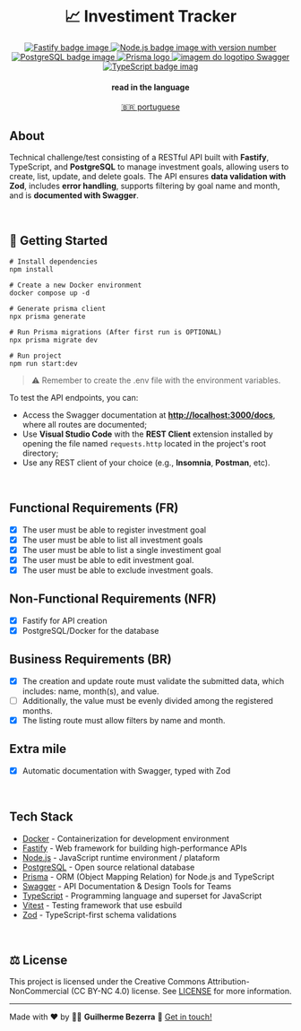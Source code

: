<div align="center">
  <h1 align="center">
  📈 Investiment Tracker
  </h1>
</div>

<p align="center">
  <a href="https://fastify.io" rel="noreferrer" target="_blank">
    <img alt="Fastify badge image" src="https://img.shields.io/badge/Fastify-20232A?style=flat&logo=fastify&logoColor=white">
  </a>

  <a href="https://nodejs.org" rel="noreferrer" target="_blank">
    <img alt="Node.js badge image with version number" src="https://img.shields.io/badge/Node.js-v24.11.0%20LTS-43853D?style=flat&logo=node.js&logoColor=white&labelColor=43853D&color=5a5a5a">
  </a>

  <a href="https://www.postgresql.org" rel="noreferrer" target="_blank">
	  <img alt="PostgreSQL badge image" src="https://img.shields.io/badge/PostgreSQL-316192?style=flat-&logo=postgresql&logoColor=white"  />
  </a>

  <a href="https://www.prisma.io" rel="noreferrer" target="_blank">
    <img src="https://img.shields.io/badge/Prisma-3982CE?style=flat&logo=Prisma&logoColor=white" alt="Prisma logo" />
  </a>

  <a href="https://swagger.io" rel="noreferrer" target="_blank">
	  <img alt="imagem do logotipo Swagger" src="https://img.shields.io/badge/Swagger-black?style=flat&logo=Swagger&logoColor=green">
  </a>

  <a href="https://www.typescriptlang.org" rel="noreferrer" target="_blank">
    <img alt="TypeScript badge imag" src="https://img.shields.io/badge/TypeScript-007ACC?style=flat&logo=typescript&logoColor=white">
  </a>
</p>

<div align="center">
  <h4 align="center">read in the language</h4>
  <a href="https://github.com/gbdsantos/nodejs-investment-tracker/blob/main/README.pt-br.md" hreflang="pt-br">
    🇧🇷 portuguese
  </a>
</div>

## About

Technical challenge/test consisting of a RESTful API built with **Fastify**, TypeScript, and **PostgreSQL** to manage investment goals, allowing users to create, list, update, and delete goals.
The API ensures **data validation with Zod**, includes **error handling**, supports filtering by goal name and month, and is **documented with Swagger**.

<br>

## 🚀 Getting Started

```
# Install dependencies
npm install

# Create a new Docker environment
docker compose up -d

# Generate prisma client
npx prisma generate

# Run Prisma migrations (After first run is OPTIONAL)
npx prisma migrate dev

# Run project
npm run start:dev
```
> ⚠️ Remember to create the .env file with the environment variables.

To test the API endpoints, you can:

- Access the Swagger documentation at **[http://localhost:3000/docs](http://localhost:3000/docs)**, where all routes are documented;
- Use **Visual Studio Code** with the **REST Client** extension installed by opening the file named `requests.http` located in the project's root directory;
- Use any REST client of your choice (e.g., **Insomnia**, **Postman**, etc).


<br>

## Functional Requirements (FR)

- [x] The user must be able to register investment goal
- [x] The user must be able to list all investment goals
- [x] The user must be able to list a single investiment goal
- [x] The user must be able to edit investment goal.
- [x] The user must be able to exclude investment goals.

## Non-Functional Requirements (NFR)

- [x] Fastify for API creation
- [x] PostgreSQL/Docker for the database

## Business Requirements (BR)

- [x] The creation and update route must validate the submitted data, which includes: name, month(s), and value. 
- [ ] Additionally, the value must be evenly divided among the registered months. 
- [x] The listing route must allow filters by name and month.

## Extra mile

- [x] Automatic documentation with Swagger, typed with Zod

<br>

## Tech Stack

- [Docker](https://www.docker.com "Docker: Accelerated Container Application Development") - Containerization for development environment
- [Fastify](https://fastify.dev "Fastify: Fast and low overhead web framework, for Node.js") - Web framework for building high-performance APIs
- [Node.js](https://nodejs.org "Node.js") - JavaScript runtime environment / plataform
- [PostgreSQL](https://www.postgresql.org "PostgreSQL: The world's most advanced open source database") - Open source relational database
- [Prisma](https://www.prisma.io "Prisma ORM | Instant Postgres plus an ORM for simpler db workflows") - ORM (Object Mapping Relation) for Node.js and TypeScript
- [Swagger](https://swagger.io "Swagger: API Documentation & Design Tools for Teams") - API Documentation & Design Tools for Teams
- [TypeScript](https://www.typescriptlang.org "TypeScript: JavaScript With Syntax For Types") - Programming language and superset for JavaScript
- [Vitest](https://vitest.dev "Vitest") - Testing framework that use esbuild
- [Zod](https://zod.dev "Zod: TypeScript-first schema validation with static type inference") - TypeScript-first schema validations

<br>

## ⚖️ License

This project is licensed under the Creative Commons Attribution-NonCommercial (CC BY-NC 4.0) license. See [LICENSE](https://github.com/gbdsantos/nodejs-investment-tracker/blob/main/LICENSE) for more information.

---
Made with ❤️ by 🧑‍🚀 **Guilherme Bezerra** 👋 [Get in touch!](https://www.linkedin.com/in/gbdsantos)